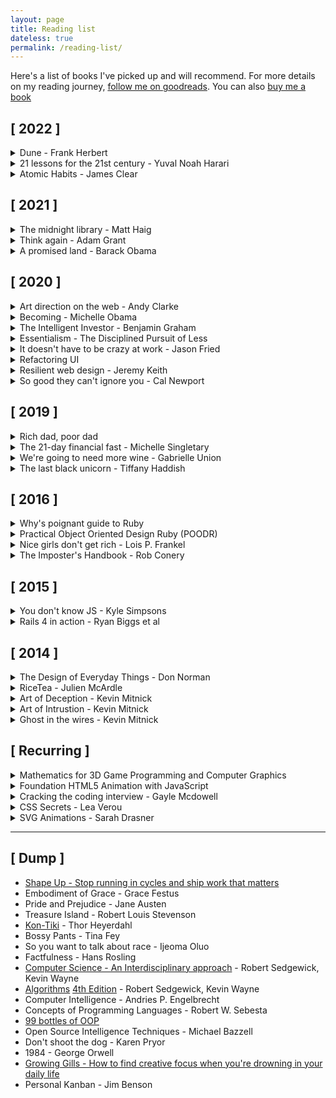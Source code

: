 ```yaml
---
layout: page
title: Reading list
dateless: true
permalink: /reading-list/
---
```

Here's a list of books I've picked up and will recommend. For more details on my reading journey,
[follow me on goodreads](https://goodreads.com/josephrexme). You can also [buy me a book](https://read.gift/u/josephrexme)

## [ 2022 ]

<details>
<summary>Dune - Frank Herbert</summary>

[Listen on audible](https://www.audible.com/pd/Dune-Audiobook/B002V1OF70)

</details>

<details>
<summary>21 lessons for the 21st century - Yuval Noah Harari </summary>

[Get it on amazon](https://amz.run/5D8g)
[Read my review on goodreads](https://www.goodreads.com/review/show/3194920438)

**Genres:** Nonfiction, History, Philosophy

</details>

<details>
<summary>Atomic Habits - James Clear</summary>

[Get it on amazon](https://amz.run/5D8e)

[Read my review on goodreads](https://www.goodreads.com/review/show/4444979809)

**Genres:** Nonfiction, psychology

The book explores the science of habits. How to start good habits and lose bad ones.
The author described how habits are formed through systems we create to change our
behaviors. Rather than simply setting goals, having systems will lead us to our goals
and beyond. Some concepts I learned about through the book are:

- Habit stacking
- Principle of least action
- Ulysses pact
- Goldilocks rule
- Aggregation of marginal changes
- Plateau of latent potential
- Temptation bundling - making sure to do things we like only as an incentive to things
we need to do.

</details>

## [ 2021 ]

<details>
<summary>The midnight library - Matt Haig</summary>

[Get it on amazon](https://amz.run/58wQ)

[Read my review on Goodreads](https://www.goodreads.com/review/show/4416674982)

**Genres:** Fiction, Fantasy, Contemporary

A fictional book on the life of Nora Reed -- A lady
who got an opportunity to explore lives that she 
could have lived through a library with a book of
regrets that let's her experience all the "what ifs"
she could have taken in her life while she's in a
moment between life and death.

</details>

<details>
<summary>Think again - Adam Grant</summary>

[Get it on amazon](https://amz.run/55mm)

</details>
<details>
<summary>A promised land - Barack Obama</summary>

[Get it on amazon](https://amzn.to/2LFcFtY)

</details>

## [ 2020 ]
<details>
<summary>Art direction on the web - Andy Clarke</summary>

</details>
<details>
<summary>Becoming - Michelle Obama</summary>

</details>
<details>
<summary>The Intelligent Investor - Benjamin Graham</summary>

</details>
<details>
<summary>Essentialism - The Disciplined Pursuit of Less</summary>

</details>
<details>
<summary>It doesn't have to be crazy at work - Jason Fried</summary>

</details>
<details>
<summary>Refactoring UI</summary>

[Read here](https://refactoringui.com/)
</details>
<details>
<summary>Resilient web design - Jeremy Keith</summary>

[Read here](https://resilientwebdesign.com)
</details>
<details>
<summary>So good they can't ignore you - Cal Newport</summary>

[Get it on Amazon](https://www.amazon.com/Good-They-Cant-Ignore-You/dp/1455509124?tag=josephrexme-20&geniuslink=true)
</details>

## [ 2019 ]
<details>
<summary>Rich dad, poor dad</summary>

</details>
<details>
<summary>The 21-day financial fast - Michelle Singletary</summary>

[Read my review on goodreads](https://www.goodreads.com/review/show/2801800510)

</details>
<details>
<summary>We're going to need more wine - Gabrielle Union</summary>

</details>
<details>
<summary>The last black unicorn - Tiffany Haddish</summary>

</details>

## [ 2016 ]
<details>
<summary>Why's poignant guide to Ruby</summary>

[Read here](https://poignant.guide)

</details>
<details>
<summary>Practical Object Oriented Design Ruby (POODR)</summary>

[Get it here](http://www.poodr.com)

</details>
<details>
<summary>Nice girls don't get rich - Lois P. Frankel</summary>

My mom passed down this book to me. While I didn't see her live
by the rules in the book, so far it has helpe me in my marriage
to make my wife aware of everything going on in our finances (or
at least the core and critical parts).
</details>
<details>
<summary>The Imposter's Handbook - Rob Conery</summary>

[Get it here](https://bigmachine.io/products/the-imposters-handbook/)

</details>

## [ 2015 ]
<details>
<summary>You don't know JS - Kyle Simpsons</summary>

[Read here](https://github.com/getify/You-Dont-Know-JS)

This was a good read to solidify my understanding of JS and to fill some
knowledge gaps I had.

</details>
<details>
<summary>Rails 4 in action - Ryan Biggs et al</summary>

Into my 2nd year writing code in rails, a lot from rails 4 in action
helped me understand the reasoning for how rails came about and how
to take advantage of it.

</details>

## [ 2014 ]
<details>
<summary>The Design of Everyday Things - Don Norman</summary>

</details>
<details>
<summary>RiceTea - Julien McArdle</summary>

[Read my review on goodreads](https://www.goodreads.com/review/show/2037579165)

**Genres:** Fiction, Computer Hacking

Unfortunately, this book disappeared from the face of earth but it was one of my
favorite books at a time when I was fascinated with computer hacking and phreaking.
The book is a lot similar to the 1994 movie -- Hackers.

</details>
<details>
<summary>Art of Deception - Kevin Mitnick</summary>

</details>
<details>
<summary>Art of Intrustion - Kevin Mitnick</summary>

</details>
<details>
<summary>Ghost in the wires - Kevin Mitnick</summary>

</details>

## [ Recurring ]
<details>
<summary>Mathematics for 3D Game Programming and Computer Graphics</summary>

[Get it on amazon](https://amzn.to/3apTqxG)

</details>
<details>
<summary>Foundation HTML5 Animation with JavaScript</summary>

[Get it on amazon](https://amzn.to/3emGKJ4)

</details>
<details>
<summary>Cracking the coding interview - Gayle Mcdowell</summary>

</details>
<details>
<summary>CSS Secrets - Lea Verou</summary>

</details>
<details>
<summary>SVG Animations - Sarah Drasner</summary>

</details>

<hr>

## [ Dump ]
- [Shape Up - Stop running in cycles and ship work that matters][17]
- Embodiment of Grace - Grace Festus
- Pride and Prejudice - Jane Austen
- Treasure Island - Robert Louis Stevenson
- [Kon-Tiki][33] - Thor Heyerdahl
- Bossy Pants - Tina Fey
- So you want to talk about race - Ijeoma Oluo
- Factfulness - Hans Rosling
- [Computer Science - An Interdisciplinary approach][34] - Robert Sedgewick, Kevin Wayne
- [Algorithms][35] [4th Edition][12] - Robert Sedgewick, Kevin Wayne
- Computer Intelligence - Andries P. Engelbrecht
- Concepts of Programming Languages - Robert W. Sebesta
- [99 bottles of OOP][14]
- Open Source Intelligence Techniques - Michael Bazzell
- Don't shoot the dog - Karen Pryor
- 1984 - George Orwell
- [Growing Gills - How to find creative focus when you're drowning in your daily life][36]
- Personal Kanban - Jim Benson


[12]:http://algs4.cs.princeton.edu/home/
[14]:https://www.sandimetz.com/99bottles
[17]:https://basecamp.com/shapeup


<!-- Amazon Affiliate Links -->
[31]: https://amzn.to/2LFcFtY
[33]:https://www.amazon.com/Kon-Tiki-Across-Pacific-Thor-Heyerdahl/dp/0671726528?tag=josephrexme-20&geniuslink=true
[34]:https://www.amazon.com/gp/product/0134076427?tag=josephrexme-20&geniuslink=true
[35]:https://www.amazon.com/gp/product/032157351X?tag=josephrexme-20&geniuslink=true
[36]:https://www.amazon.com/dp/B07284HSHQ?tag=josephrexme-20&geniuslink=true

